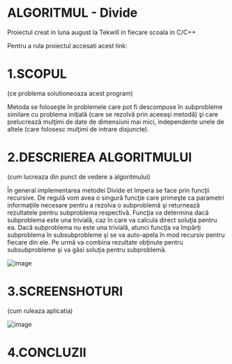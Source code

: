 # ALGORITMUL - Divide
Proiectul creat in luna august la Tekwill in fiecare scoala in C/C++

Pentru a rula proiectul accesati acest link:

# 1.SCOPUL
(ce problema solutioneoaza acest program)

Metoda se foloseşte în problemele care pot fi descompuse în subprobleme similare cu problema iniţială 
(care se rezolvă prin aceeaşi metodă) şi care prelucrează mulţimi de date de dimensiuni mai mici, independente unele de
altele (care folosesc mulţimi de intrare disjuncte).

# 2.DESCRIEREA ALGORITMULUI
(cum lucreaza din punct de vedere a algoritmului)

În general implementarea metodei Divide et Impera se face prin funcţii recursive. De regulă vom avea o singură funcţie care primeşte ca parametri informaţiile necesare pentru a rezolva o subproblemă şi returnează rezultatele pentru subproblema respectivă.
Funcţia va determina dacă subproblema este una trivială, caz în care va calcula direct soluţia pentru ea. Dacă subproblema nu este una trivială, atunci funcţia va împărţi subproblema în subsubprobleme şi se va auto-apela în mod recursiv pentru fiecare din ele. Pe urmă va combina rezultate obţinute pentru subsubprobleme şi va găsi soluţia pentru subproblemă.

![image](https://user-images.githubusercontent.com/75802120/103306276-def07000-4a15-11eb-9b94-58edba94492c.png)

# 3.SCREENSHOTURI
(cum ruleaza aplicatia)

![image](https://user-images.githubusercontent.com/75802120/103305414-c0897500-4a13-11eb-9a81-294ab99d5661.png)

# 4.CONCLUZII
